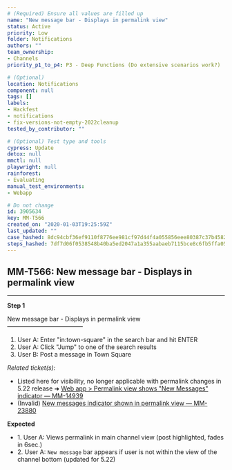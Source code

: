 ```yaml
---
# (Required) Ensure all values are filled up
name: "New message bar - Displays in permalink view"
status: Active
priority: Low
folder: Notifications
authors: ""
team_ownership: 
- Channels
priority_p1_to_p4: P3 - Deep Functions (Do extensive scenarios work?)

# (Optional)
location: Notifications
component: null
tags: []
labels: 
- Hackfest
- notifications
- fix-versions-not-empty-2022cleanup
tested_by_contributor: ""

# (Optional) Test type and tools
cypress: Update
detox: null
mmctl: null
playwright: null
rainforest: 
- Evaluating
manual_test_environments:
- Webapp

# Do not change
id: 3905634
key: MM-T566
created_on: "2020-01-03T19:25:59Z"
last_updated: ""
case_hashed: 8dc94cbf36ef9110f8776ee981cf97d44f4a055856eee80387c37b45829cbb11b05327d50a51ba4b2e045d1350f6267a
steps_hashed: 7df7d06f0538548b40ba5ed2047a1a355aabaeb7115bce8c6fb5ffa05d8065c66aaae5ee6e80c81e4ae283bf1bcb8c2b
---
```


<!-- (Auto-generated) Based on frontmatter's "key" and "name" -->

## MM-T566: New message bar - Displays in permalink view

---

**Step 1**

New message bar - Displays in permalink view\
–––––––––––––––––––––––––

1. User A: Enter "in:town-square" in the search bar and hit ENTER
2. User A: Click "Jump" to one of the search results
3. User B: Post a message in Town Square

_Related ticket(s):_

- Listed here for visibility, no longer applicable with permalink changes in 5.22 release ➜ [Web app > Permalink view shows "New Messages" indicator — MM-14939](https://mattermost.atlassian.net/browse/MM-14939)
- (Invalid) [New messages indicator shown in permalink view — MM-23880](https://mattermost.atlassian.net/browse/MM-23880)

**Expected**

- 1\. User A: Views permalink in main channel view (post highlighted, fades in 6sec.)
- 2\. User A: `New message` bar appears if user is not within the view of the channel bottom (updated for 5.22)
